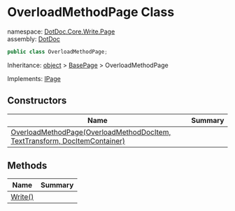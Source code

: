 ﻿# OverloadMethodPage Class

namespace: [DotDoc\.Core\.Write\.Page](../DotDoc.Core.Write.Page.md)<br />
assembly: [DotDoc](../../DotDoc.md)



```csharp
public class OverloadMethodPage;
```

Inheritance: [object](https://docs.microsoft.com/dotnet/api/System.Object) > [BasePage](../../DotDoc/DotDoc.Core.Write.Page/BasePage.md) > OverloadMethodPage

Implements: [IPage](../../DotDoc/DotDoc.Core.Write.Page/IPage.md)

## Constructors

| Name | Summary |
|------|---------|
| [OverloadMethodPage\(OverloadMethodDocItem, TextTransform, DocItemContainer\)](./OverloadMethodPage/$ctor.md) |  |

## Methods

| Name | Summary |
|------|---------|
| [Write\(\)](./OverloadMethodPage/Write.md) |  |

